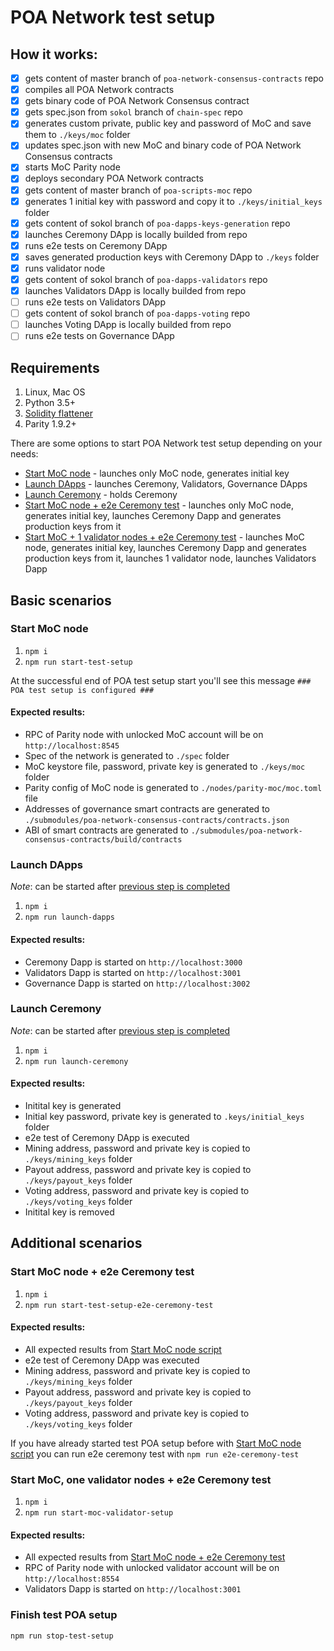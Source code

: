 # POA Network test setup

## How it works:
- [x] gets content of master branch of `poa-network-consensus-contracts` repo
- [x] compiles all POA Network contracts
- [x] gets binary code of POA Network Consensus contract
- [x] gets spec.json from `sokol` branch of `chain-spec` repo
- [x] generates custom private, public key and password of MoC and save them to `./keys/moc` folder
- [x] updates spec.json with new MoC and binary code of POA Network Consensus contracts
- [x] starts MoC Parity node
- [x] deploys secondary POA Network contracts
- [x] gets content of master branch of `poa-scripts-moc` repo
- [x] generates 1 initial key with password and copy it to `./keys/initial_keys` folder
- [x] gets content of sokol branch of `poa-dapps-keys-generation` repo
- [x] launches Ceremony DApp is locally builded from repo
- [x] runs e2e tests on Ceremony DApp
- [x] saves generated production keys with Ceremony DApp to `./keys` folder
- [x] runs validator node
- [x] gets content of sokol branch of `poa-dapps-validators` repo
- [x] launches Validators DApp is locally builded from repo
- [ ] runs e2e tests on Validators DApp
- [ ] gets content of sokol branch of `poa-dapps-voting` repo
- [ ] launches Voting DApp is locally builded from repo
- [ ] runs e2e tests on Governance DApp

## Requirements
1. Linux, Mac OS
2. Python 3.5+
3. [Solidity flattener](https://github.com/BlockCatIO/solidity-flattener)
4. Parity 1.9.2+

There are some options to start POA Network test setup depending on your needs:
- [Start MoC node](#start-moc-node) - launches only MoC node, generates initial key
- [Launch DApps](#launch-dapps) - launches Ceremony, Validators, Governance DApps
- [Launch Ceremony](#launch-ceremony) - holds Ceremony 
- [Start MoC node + e2e Ceremony test](#start-moc-node--e2e-ceremony-test) - launches only MoC node, generates initial key, launches Ceremony Dapp and generates production keys from it
- [Start MoC + 1 validator nodes + e2e Ceremony test](#start-moc-one-validator-nodes--e2e-ceremony-test) - launches MoC node, generates initial key, launches Ceremony Dapp and generates production keys from it, launches 1 validator node, launches Validators Dapp

## Basic scenarios

### Start MoC node
1. `npm i`
2. `npm run start-test-setup`

At the successful end of POA test setup start you'll see this message `### POA test setup is configured ###`

#### Expected results:
- RPC of Parity node with unlocked MoC account will be on `http://localhost:8545`
- Spec of the network is generated to `./spec` folder
- MoC keystore file, password, private key is generated to `./keys/moc` folder
- Parity config of MoC node is generated to `./nodes/parity-moc/moc.toml` file
- Addresses of governance smart contracts are generated to `./submodules/poa-network-consensus-contracts/contracts.json`
- ABI of smart contracts are generated to `./submodules/poa-network-consensus-contracts/build/contracts`

### Launch DApps

*Note*: can be started after [previous step is completed](#start-moc-node)

1. `npm i`
2. `npm run launch-dapps`

#### Expected results:
- Ceremony Dapp is started on `http://localhost:3000`
- Validators Dapp is started on `http://localhost:3001`
- Governance Dapp is started on `http://localhost:3002`

### Launch Ceremony

*Note*: can be started after [previous step is completed](#launch-dapps)

1. `npm i`
2. `npm run launch-ceremony`

#### Expected results:
- Initital key is generated
- Initial key password, private key is generated to `.keys/initial_keys` folder
- e2e test of Ceremony DApp is executed
- Mining address, password and private key is copied to `./keys/mining_keys` folder
- Payout address, password and private key is copied to `./keys/payout_keys` folder
- Voting address, password and private key is copied to `./keys/voting_keys` folder
- Initital key is removed

## Additional scenarios

### Start MoC node + e2e Ceremony test
1. `npm i`
2. `npm run start-test-setup-e2e-ceremony-test`

#### Expected results:
- All expected results from [Start MoC node script](#start-moc-node)
- e2e test of Ceremony DApp was executed
- Mining address, password and private key is copied to `./keys/mining_keys` folder
- Payout address, password and private key is copied to `./keys/payout_keys` folder
- Voting address, password and private key is copied to `./keys/voting_keys` folder

If you have already started test POA setup before with [Start MoC node script](#start-moc-node)  you can run e2e ceremony test with `npm run e2e-ceremony-test` 

### Start MoC, one validator nodes + e2e Ceremony test
1. `npm i`
2. `npm run start-moc-validator-setup`

#### Expected results:
- All expected results from [Start MoC node + e2e Ceremony test](#start-moc-node--e2e-ceremony-test)
- RPC of Parity node with unlocked validator account will be on `http://localhost:8554`
- Validators Dapp is started on `http://localhost:3001`

### Finish test POA setup
`npm run stop-test-setup`